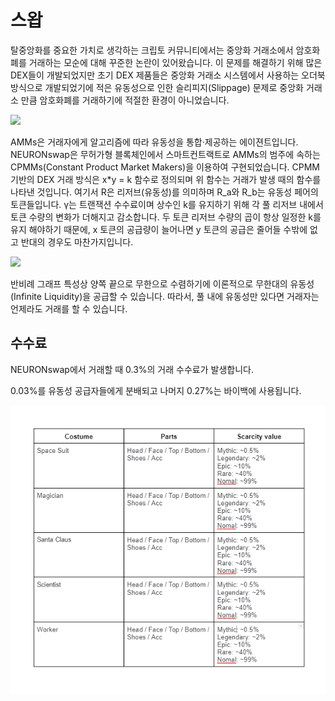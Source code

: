 # 스왑

탈중앙화를 중요한 가치로 생각하는 크립토 커뮤니티에서는 중앙화 거래소에서 암호화폐를 거래하는 모순에 대해 꾸준한 논란이 있어왔습니다. 이 문제를 해결하기 위해 많은 DEX들이 개발되었지만 초기 DEX 제품들은 중앙화 거래소 시스템에서 사용하는 오더북 방식으로 개발되었기에 적은 유동성으로 인한 슬리피지(Slippage) 문제로 중앙화 거래소 만큼 암호화폐를 거래하기에 적절한 환경이 아니었습니다.

![](https://lh6.googleusercontent.com/1YXv1xhYRApRA7LY8aEMQ-UJc04guIYVruYr4XnKVp0KDBY\_WfiZtNJ0bxNaiLvBskNy0Ith6dv8LPx-oevL5OH7MQKN8AdUh4iAYJtZXG7YZaraEAsdbXo-IIXoHatAd5qXNWGJ)

AMMs은 거래자에게 알고리즘에 따라 유동성을 통합·제공하는 에이젼트입니다. NEURONswap은 무허가형 블록체인에서 스마트컨트랙트로 AMMs의 범주에 속하는 CPMMs(Constant Product Market Makers)을 이용하여 구현되었습니다. CPMM 기반의 DEX 거래 방식은 x\*y = k 함수로 정의되며 위 함수는 거래가 발생 때의 함수를 나타낸 것입니다. 여기서 R은 리저브(유동성)를 의미하며 R\_a와 R\_b는 유동성 페어의 토큰들입니다. γ는 트랜잭션 수수료이며 상수인 k를 유지하기 위해 각 풀 리저브 내에서 토큰 수량의 변화가 더해지고 감소합니다. 두 토큰 리저브 수량의 곱이 항상 일정한 k를 유지 해야하기 때문에, x 토큰의 공급량이 늘어나면 y 토큰의 공급은 줄어들 수밖에 없고 반대의 경우도 마찬가지입니다.

![](https://lh4.googleusercontent.com/i180YraIgrbXZkAKmwla5UXsg8Td2DzbZ2nvP2vP4pQbPJB-xwBEXTysZdN6OvqOo7w-nkhsAskrM27V3spXNDlgDYusYwyv1xS68o4pF89OcZuTu7qEgMtRnhRd0RMeS4MuchiS)

반비례 그래프 특성상 양쪽 끝으로 무한으로 수렴하기에 이론적으로 무한대의 유동성(Infinite Liquidity)을 공급할 수 있습니다. 따라서, 풀 내에 유동성만 있다면 거래자는 언제라도 거래를 할 수 있습니다.

## **수수료**

NEURONswap에서 거래할 때 0.3%의 거래 수수료가 발생합니다.

0.03%를 유동성 공급자들에게 분배되고 나머지 0.27%는 바이백에 사용됩니다.

![](<../.gitbook/assets/image (41).png>)
